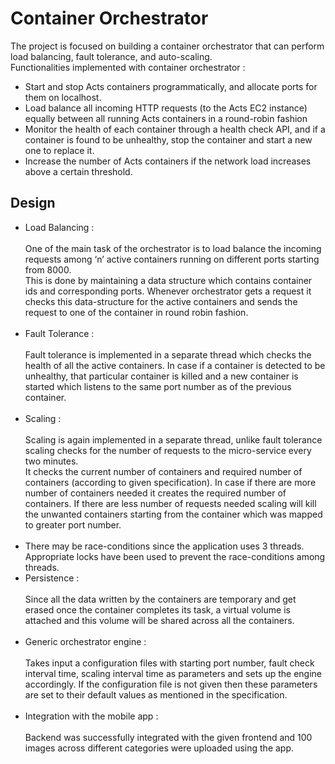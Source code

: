 # Container Orchestrator  
The project is focused on building a container orchestrator that can perform load
balancing, fault tolerance, and auto-scaling. <br />
Functionalities implemented with container orchestrator :
  - Start and stop Acts containers programmatically, and allocate ports for
them on localhost.
  - Load balance all incoming HTTP requests (to the Acts EC2 instance)
equally between all running Acts containers in a round-robin fashion
  - Monitor the health of each container through a health check API, and if a
container is found to be unhealthy, stop the container and start a new one
to replace it.
  - Increase the number of Acts containers if the network load increases above
a certain threshold.
## Design 
 - Load Balancing : <br /><br />
 One of the main task of the orchestrator is to load balance the incoming
requests among ‘n’ active containers running on different ports starting
from 8000.<br /> This is done by maintaining a data structure which contains container ids
and corresponding ports. Whenever orchestrator gets a request it checks
this data-structure for the active containers and sends the request to one of
the container in round robin fashion.<br /><br />
  - Fault Tolerance : <br /><br /> Fault tolerance is implemented in a separate thread which checks the
health of all the active containers. In case if a container is detected to be
unhealthy, that particular container is killed and a new container is started
which listens to the same port number as of the previous container.<br /><br />
  - Scaling : <br /><br />Scaling is again implemented in a separate thread, unlike fault tolerance
scaling checks for the number of requests to the micro-service every two
minutes.<br /> It checks the current number of containers and required number of
containers (according to given specification). In case if there are more
number of containers needed it creates the required number of containers.
If there are less number of requests needed scaling will kill the unwanted
containers starting from the container which was mapped to greater port
number. <br /><br />
  - There may be race-conditions since the application uses 3 threads.
Appropriate locks have been used to prevent the race-conditions among
threads. <br />
  - Persistence : <br /><br />
  Since all the data written by the containers are temporary and get erased
once the container completes its task, a virtual volume is attached and this
volume will be shared across all the containers.<br /><br />
  - Generic orchestrator engine : <br /><br />
  Takes input a configuration files with starting port number, fault check
interval time, scaling interval time as parameters and sets up the engine accordingly. If the configuration file is not given then these parameters are
set to their default values as mentioned in the specification.<br /><br />
  - Integration with the mobile app : <br /><br />
  Backend was successfully integrated with the given frontend and 100 images
across different categories were uploaded using the app.
  
